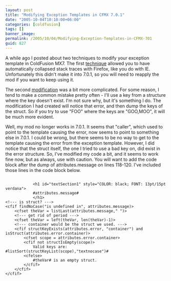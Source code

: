 ```yaml
---
layout: post
title: "Modifying Exception Templates in CFMX 7.0.1"
date: "2005-10-04T10:10:00+06:00"
categories: [coldfusion]
tags: []
banner_image: 
permalink: /2005/10/04/Modifying-Exception-Templates-in-CFMX-701
guid: 827
---
```


A while ago I posted about two techniques to modify your exception template in ColdFusion MX7. The first <a href="http://ray.camdenfamily.com/index.cfm/2005/7/14/More-CFMX-Error-Modifications">technique</a> allowed you to have automatically collapsed stack traces with Firefox, like you do with IE. Unfortunately this didn't make it into 7.0.1, so you will need to reapply the mod if you want to keep using it.
<!--more-->
The second <a href="http://ray.camdenfamily.com/index.cfm/2005/7/12/Help-CF-Help-You">modification</a> was a bit more complicated. For some reason, I tend to make a common mistake pretty often - I'll use a key from a structure where the key doesn't exist. I'm not sure why, but it's something I do. The modification I had created will notice that error, and then dump the keys of the struct. So if you try to use "FOO" where the keys are "GOO,MOO", it will be much more evident.

Well, my mod no longer works in 7.0.1. It seems that "caller", which used to point to the template causing the error, now seems to point to something else in 7.0.1. I could be wrong, but there seems to be no way to get to the template causing the error from the exception template. However, I did notice that the struct itself, the one I tried to use a bad key on, did exist in the error structure. So, I've modified my code a bit, and it seems to work fine now, but as always, use with caution. You will want to add the code block after the dump of attributes.message on lines 118-120. I've included those lines in the code block below.

<code>
            &lt;h1 id="textSection1" style="COLOR: black; FONT: 13pt/15pt verdana"&gt;
            #attributes.message#
            &lt;/h1&gt;
&lt;!--- is struct? ---&gt;
&lt;cfif findNoCase("is undefined in", attributes.message)&gt;
	&lt;cfset theVar = listLast(attributes.message," ")&gt;
	&lt;!--- get rid of period ---&gt;
	&lt;cfset theVar = left(theVar, len(theVar)-1)&gt;
	&lt;!--- container would be the struct we used. ---&gt;
	&lt;cfif structKeyExists(attributes.error, "container") and isStruct(attributes.error.container)&gt;
		&lt;cfset scope = attributes.error.container&gt;
		&lt;cfif not structIsEmpty(scope)&gt;
			Valid keys are: #listSort(structKeyList(scope),"textnocase")#
		&lt;cfelse&gt;
			#theVar# is an empty struct.
		&lt;/cfif&gt;
	&lt;/cfif&gt;
&lt;/cfif&gt;			
</code>